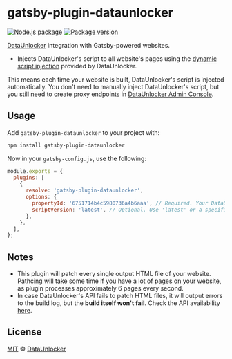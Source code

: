 # gatsby-plugin-dataunlocker

[![Node.js package](https://github.com/dataunlocker/gatsby-plugin-dataunlocker/actions/workflows/build-and-push.yaml/badge.svg)](https://github.com/dataunlocker/gatsby-plugin-dataunlocker/actions/workflows/build-and-push.yaml)
[![Package version](https://img.shields.io/npm/l/gatsby-plugin-dataunlocker)](https://www.npmjs.com/package/gatsby-plugin-dataunlocker)

[DataUnlocker](https://dataunlocker.com) integration with Gatsby-powered websites.

- Injects DataUnlocker's script to all website's pages using the
  [dynamic script injection](https://dataunlocker.com/docs/install/script/dynamic/)
  provided by DataUnlocker.

This means each time your website is built, DataUnlocker's script is injected automatically.
You don't need to manually inject DataUnlocker's script, but you still need to create proxy
endpoints in [DataUnlocker Admin Console](https://admin.dataunlocker.com/).

## Usage

Add `gatsby-plugin-dataunlocker` to your project with:

```bash
npm install gatsby-plugin-dataunlocker
```

Now in your `gatsby-config.js`, use the following:

```javascript
module.exports = {
  plugins: [
    {
      resolve: 'gatsby-plugin-dataunlocker',
      options: {
        propertyId: '6751714b4c5980736a4b6aaa', // Required. Your DataUnlocker property ID.
        scriptVersion: 'latest', // Optional. Use 'latest' or a specific script version like '3.0.3'.
      },
    },
  ],
};
```

## Notes

+ This plugin will patch every single output HTML file of your website. Pathcing will take some time
  if you have a lot of pages on your website, as plugin processes approximately 6 pages every second.
+ In case DataUnlocker's API fails to patch HTML files, it will output errors to the build log, but
  the **build itself won't fail**. Check the API availability [here](https://stats.uptimerobot.com/x6L1mHJoED).

## License

[MIT](LICENSE) © [DataUnlocker](https://dataunlocker.com)
